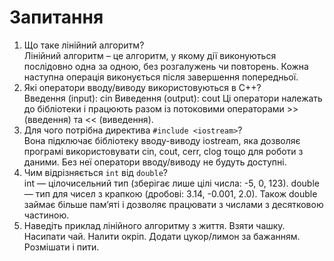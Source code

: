 # Запитання

1. Що таке лінійний алгоритм?  
  Лінійний алгоритм – це алгоритм, у якому дії виконуються послідовно одна за одною, без розгалужень чи повторень. Кожна наступна операція виконується після завершення попередньої.
2. Які оператори вводу/виводу використовуються в C++?  
  Введення (input): cin
  Виведення (output): cout
Ці оператори належать до бібліотеки <iostream> і працюють разом із потоковими операторами >> (введення) та << (виведення).
3. Для чого потрібна директива `#include <iostream>`?  
  Вона підключає бібліотеку вводу-виводу iostream, яка дозволяє програмі використовувати cin, cout, cerr, clog тощо для роботи з даними. Без неї оператори вводу/виводу не будуть доступні.
4. Чим відрізняється `int` від `double`?  
  int — цілочисельний тип (зберігає лише цілі числа: -5, 0, 123).
  double — тип для чисел з крапкою (дробові: 3.14, -0.001, 2.0).
Також double займає більше пам’яті і дозволяє працювати з числами з десятковою частиною.
5. Наведіть приклад лінійного алгоритму з життя.
  Взяти чашку.
  Насипати чай.
  Налити окріп.
  Додати цукор/лимон за бажанням.
  Розмішати і пити.
